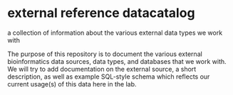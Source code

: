 # external reference datacatalog

a collection of information about the various external data types we work with

The purpose of this repository is to document the various external bioinformatics data sources, data types, and databases that we work with.  We will try to add documentation on the external source, a short description, as well as example SQL-style schema which reflects our current usage(s) of this data here in the lab.
